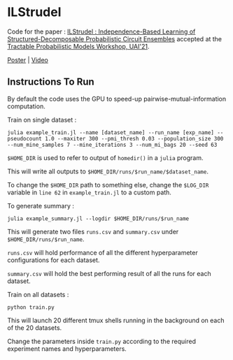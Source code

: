 # ILStrudel

Code for the paper : <a href="https://openreview.net/forum?id=wAcMi8m5IIC">ILStrudel : Independence-Based Learning of Structured-Decomposable Probabilistic Circuit Ensembles</a> accepted at the <a href="https://sites.google.com/view/tpm2021/home">Tractable Probabilistic Models Workshop, UAI'21</a>.

<a href="https://drive.google.com/file/d/1ggpHu5CzTqS0oKLcatGHvDDLWR10HEWe/view">Poster</a> | <a href="https://drive.google.com/file/d/1ZAKFfoQ71u1ef05v_krk5It_vAaDEP8a/view">Video</a>

## Instructions To Run

By default the code uses the GPU to speed-up pairwise-mutual-information computation.

Train on single dataset :

```
julia example_train.jl --name [dataset_name] --run_name [exp_name] --pseudocount 1.0 --maxiter 300 --pmi_thresh 0.03 --population_size 300 --num_mine_samples 7 --mine_iterations 3 --num_mi_bags 20 --seed 63
```

`$HOME_DIR` is used to refer to output of `homedir()` in a `julia` program. 

This will write all outputs to `$HOME_DIR/runs/$run_name/$dataset_name`.

To change the `$HOME_DIR` path to something else, change the `$LOG_DIR` variable in `line 62` in `example_train.jl` to a custom path. 

To generate summary :

`julia example_summary.jl --logdir $HOME_DIR/runs/$run_name`

This will generate two files `runs.csv` and `summary.csv` under `$HOME_DIR/runs/$run_name`.

`runs.csv` will hold performance of all the different hyperparameter configurations for each dataset.

`summary.csv` will hold the best performing result of all the runs for each dataset.

Train on all datasets :

`python train.py`

This will launch 20 different tmux shells running in the background on each of the 20 datasets.

Change the parameters inside `train.py` according to the required experiment names and hyperparameters.

